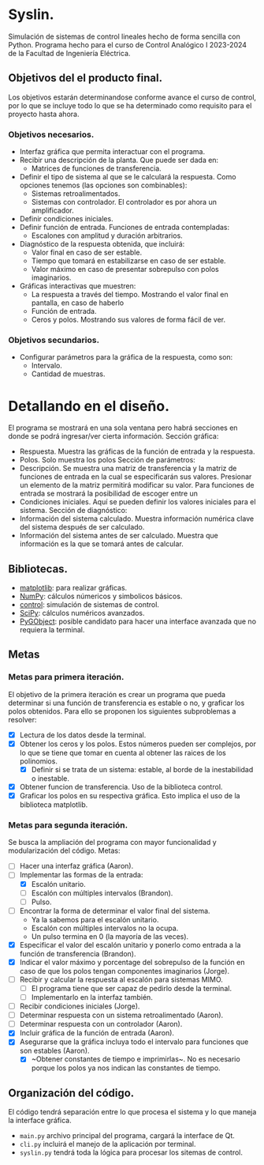 # Syslin.
Simulación de sistemas de control lineales hecho de forma sencilla con Python.
Programa hecho para el curso de Control Analógico I 2023-2024 de la Facultad
de Ingeniería Eléctrica.

## Objetivos del el producto final.
Los objetivos estarán determinandose conforme avance el curso de control, por
lo que se incluye todo lo que se ha determinado como requisito para el 
proyecto hasta ahora.
### Objetivos necesarios.
- Interfaz gráfica que permita interactuar con el programa.
- Recibir una descripción de la planta. Que puede ser dada en:
    - Matrices de funciones de transferencia.
- Definir el tipo de sistema al que se le calculará la respuesta.
Como opciones tenemos (las opciones son combinables):
    - Sistemas retroalimentados.
    - Sistemas con controlador. El controlador es por ahora un amplificador.
- Definir condiciones iniciales.
- Definir función de entrada. Funciones de entrada contempladas:
    - Escalones con amplitud y duración arbitrarios.
- Diagnóstico de la respuesta obtenida, que incluirá:
    - Valor final en caso de ser estable.
    - Tiempo que tomará en estabilizarse en caso de ser estable.
    - Valor máximo en caso de presentar sobrepulso con polos imaginarios.
- Gráficas interactivas que muestren:
     - La respuesta a través del tiempo. Mostrando el valor final en pantalla,
     en caso de haberlo
     - Función de entrada.
     - Ceros y polos. Mostrando sus valores de forma fácil de ver.
### Objetivos secundarios.
- Configurar parámetros para la gráfica de la respuesta, como son:
    - Intervalo.
    - Cantidad de muestras.

# Detallando en el diseño.
El programa se mostrará en una sola ventana pero habrá secciones en donde se
podrá ingresar/ver cierta información.
Sección gráfica:
- Respuesta. Muestra las gráficas de la función de entrada y la respuesta.
- Polos. Solo muestra los polos
Sección de parámetros:
- Descripción. Se muestra una matriz de transferencia y la matriz de funciones
de entrada en la cual se especificarán sus valores. Presionar un elemento de
la matriz permitirá modificar su valor. Para funciones de entrada se mostrará
la posibilidad de escoger entre un 
- Condiciones iniciales. Aquí se pueden definir los valores iniciales para el
sistema.
Sección de diagnóstico:
- Información del sistema calculado. Muestra información numérica clave del
sistema después de ser calculado.
- Información del sistema antes de ser calculado. Muestra que información es
la que se tomará antes de calcular.

## Bibliotecas.
- [matplotlib](https://matplotlib.org/): para realizar gráficas.
- [NumPy](https://numpy.org/): cálculos númericos y simbolicos básicos.
- [control](https://python-control.readthedocs.io/en/0.9.4/): simulación de
    sistemas de control.
- [SciPy](https://scipy.org/): cálculos numéricos avanzados.
- [PyGObject](https://pygobject.readthedocs.io/en/latest/): posible candidato
    para hacer una interface avanzada que no requiera la terminal.

## Metas
### Metas para primera iteración.
El objetivo de la primera iteración es crear un programa que pueda determinar
si una función de transferencia es estable o no, y graficar los polos obtenidos.
Para ello se proponen los siguientes subproblemas a resolver:
- [x] Lectura de los datos desde la terminal.
- [x] Obtener los ceros y los polos. Estos números pueden ser complejos, por
lo que se tiene que tomar en cuenta al obtener las raices de los polinomios.
    - [x] Definir si se trata de un sistema: estable, al borde de la 
    inestabilidad o inestable.
- [x] Obtener funcion de transferencia. Uso de la biblioteca control.
- [x] Graficar los polos en su respectiva gráfica. Esto implica el uso de la
    biblioteca matplotlib.
### Metas para segunda iteración.
Se busca la ampliación del programa con mayor funcionalidad y modularización
del código.
Metas:
- [ ] Hacer una interfaz gráfica (Aaron).
- [ ] Implementar las formas de la entrada:
    - [x] Escalón unitario.
    - [ ] Escalón con múltiples intervalos (Brandon).
    - [ ] Pulso.
- [ ] Encontrar la forma de determinar el valor final del sistema.
    - Ya la sabemos para el escalón unitario.
    - Escalón con múltiples intervalos no la ocupa.
    - Un pulso termina en 0 (la mayoría de las veces).
- [x] Especificar el valor del escalón unitario y ponerlo como entrada a la 
    función de transferencia (Brandon).
- [x] Indicar el valor máximo y porcentage del sobrepulso de la función en 
    caso de que los polos tengan componentes imaginarios (Jorge).
- [ ] Recibir y calcular la respuesta al escalón para sistemas MIMO.
    - [ ] El programa tiene que ser capaz de pedirlo desde la terminal.
    - [ ] Implementarlo en la interfaz también.
- [ ] Recibir condiciones iniciales (Jorge).
- [ ] Determinar respuesta con un sistema retroalimentado (Aaron).
- [ ] Determinar respuesta con un controlador (Aaron).
- [x] Incluir gráfica de la función de entrada (Aaron).
- [x] Asegurarse que la gráfica incluya todo el intervalo para funciones que son
    estables (Aaron).
    - [x] ~Obtener constantes de tiempo e imprimirlas~. No es necesario porque
    los polos ya nos indican las constantes de tiempo.

## Organización del código.
El código tendrá separación entre lo que procesa el sistema y lo que maneja
la interface gráfica.
- `main.py` archivo principal del programa, cargará la interface de Qt.
- `cli.py` incluirá el manejo de la aplicación por terminal.
- `syslin.py` tendrá toda la lógica para procesar los sitemas de control.
